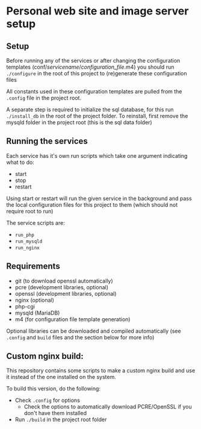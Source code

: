 # Personal web site and image server setup

## Setup

Before running any of the services or after changing the configuration templates (conf/*servicename*/*configuration_file*.m4) you should run `./configure` in the root of this project to (re)generate these configuration files

All constants used in these configuration templates are pulled from the `.config` file in the project root.

A separate step is required to initialize the sql database, for this run `./install_db` in the root of the project folder. To reinstall, first remove the mysqld folder in the project root (this is the sql data folder)

## Running the services

Each service has it's own run scripts which take one argument indicating what to do:
* start
* stop
* restart

Using start or restart will run the given service in the background and pass the local configuration files for this project to them (which should not require root to run)

The service scripts are:
* `run_php`
* `run_mysqld`
* `run_nginx`

## Requirements

* git (to download openssl automatically)
* pcre (development libraries, optional)
* openssl (development libraries, optional)
* nginx (optional)
* php-cgi
* mysqld (MariaDB)
* m4 (for configuration file template generation)

Optional libraries can be downloaded and compiled automatically (see `.config` and `build` files and the section below for more info)

## Custom nginx build:

This repository contains some scripts to make a custom nginx build and use it instead of the one installed on the system.

To build this version, do the following:

* Check `.config` for options
    * Check the options to automatically download PCRE/OpenSSL if you don't have them installed
* Run `./build` in the project root folder
